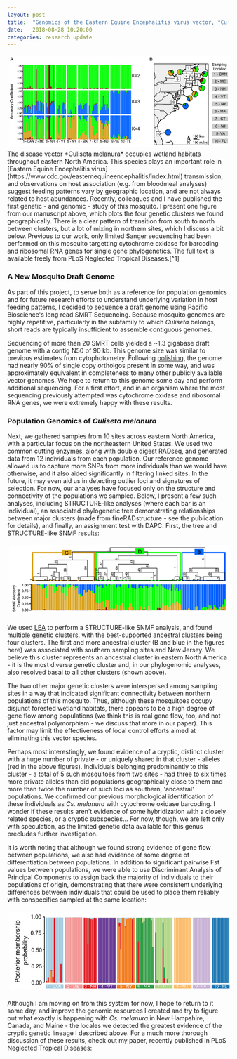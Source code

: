 ```yaml
---
layout: post
title:  "Genomics of the Eastern Equine Encephalitis virus vector, *Culiseta melanura*"
date:   2018-08-28 10:20:00
categories: research update
---
```

<center>
<img src="https://raw.githubusercontent.com/jsoghigian/jsoghigian.github.io/master/images/pop_genomics.png" style="margin:5px 5px 5px 5px"> 
</center>
The disease vector *Culiseta melanura* occupies wetland habitats throughout eastern North America.  This species plays an important role in [Eastern Equine Encephalitis virus](https://www.cdc.gov/easternequineencephalitis/index.html) transmission, and observations on host association (e.g. from bloodmeal analyses) suggest feeding patterns vary by geographic location, and are not always related to host abundances.  Recently, colleagues and I have published the first genetic - and genomic - study of this mosquito.  I present one figure from our manuscript above, which plots the four genetic clusters we found geographically.  There is a clear pattern of transition from south to north between clusters, but a lot of mixing in northern sites, which I discuss a bit below.  Previous to our work, only limited Sanger sequencing had been performed on this mosquito targetting cytochrome oxidase for barcoding and ribosomal RNA genes for single gene phylogenetics. The full text is available freely from PLoS Neglected Tropical Diseases.[^1]

### A New Mosquito Draft Genome

As part of this project, to serve both as a reference for population genomics and for future research efforts to understand underlying variation in host feeding patterns, I decided to sequence a draft genome using Pacific Bioscience's long read SMRT Sequencing.  Because mosquito genomes are highly repetitive, particularly in the subfamily to which *Culiseta* belongs, short reads are typically insufficient to assemble contiguous genomes. 

Sequencing of more than 20 SMRT cells yielded a ~1.3 gigabase draft genome with a contig N50 of 90 kb.  This genome size was similar to previous estimates from cytophotometry. Following [polishing](http://www.vector-eco-evo.com/research/update/2017/10/19/polish-post.html), the genome had nearly 90% of single copy ortholgos present in some way, and was approximately equivalent in completeness to many other publicly available vector genomes.  We hope to return to this genome some day and perform additional sequencing.  For a first effort, and in an organism where the most sequencing previously attempted was cytochrome oxidase and ribosomal RNA genes, we were extremely happy with these results.

### Population Genomics of *Culiseta melanura*

Next, we gathered samples from 10 sites across eastern North America, with a particular focus on the northeastern United States.  We used two common cutting enzymes, along with double digest RADseq, and generated data from 12 individuals from each population.  Our reference genome allowed us to capture more SNPs from more individuals than we would have otherwise, and it also aided significantly in filtering linked sites.  In the future, it may even aid us in detecting outlier loci and signatures of selection.  For now, our analyses have focused only on the structure and connectivity of the populations we sampled.  Below, I present a few such analyses, including STRUCTURE-like analyses (where each bar is an individual), an associated phylogenetic tree demonstrating relationships between major clusters (made from fineRADstructure - see the publication for details), and finally, an assignment test with DAPC.  First, the tree and STRUCTURE-like SNMF results:

<center>
<img src="https://raw.githubusercontent.com/jsoghigian/jsoghigian.github.io/master/images/tree_and_structure.png" style="margin:5px 5px 5px 5px"> 
</center>

We used [LEA](http://membres-timc.imag.fr/Olivier.Francois/LEA/index.htm) to perform a STRUCTURE-like SNMF analysis, and found multiple genetic clusters, with the best-supported ancestral clusters being four clusters.  The first and more ancestral cluster (B and blue in the figures here) was associated with southern sampling sites and New Jersey.  We believe this cluster represents an ancestral cluster in eastern North America - it is the most diverse genetic cluster and, in our phylogenomic analyses, also resolved basal to all other clusters (shown above).  

The two other major genetic clusters were interspersed among sampling sites in a way that indicated significant connectivity between northern populations of this mosquito. Thus, although these mosquitoes occupy disjunct forested wetland habitats, there appears to be a high degree of gene flow among populations (we think this is real gene flow, too, and not just ancestral polymorphism - we discuss that more in our paper).  This factor may limit the effectiveness of local control efforts aimed at eliminating this vector species.

Perhaps most interestingly, we found evidence of a cryptic, distinct cluster with a huge number of private - or uniquely shared in that cluster - alleles (red in the above figures).  Individuals belonging predominantly to this cluster - a total of 5 such mosquitoes from two sites - had three to six times more private alleles than did populations geographically close to them and more than twice the number of such loci as southern, 'ancestral' populations. We confirmed our previous morphological identification of these individuals as *Cs. melanura* with cytochrome oxidase barcoding.  I wonder if these results aren't evidence of some hybridization with a closely related species, or a cryptic subspecies... For now, though, we are left only with speculation, as the limited genetic data available for this genus precludes further investigation.

It is worth noting that although we found strong evidence of gene flow between populations, we also had evidence of some degree of differentiation between populations. In addition to significant pairwise Fst values between populations, we were able to use Discriminant Analysis of Principal Components to assign back the majority of individuals to their populations of origin, demonstrating that there were consistent underlying differences between individuals that could be used to place them reliably with conspecifics sampled at the same location:

<center>
<img src="https://raw.githubusercontent.com/jsoghigian/jsoghigian.github.io/master/images/dapc.png" style="margin:5px 5px 5px 5px"> 
</center>

Although I am moving on from this system for now, I hope to return to it some day, and improve the genomic resources I created and try to figure out what exactly is happening with *Cs. melanura* in New Hampshire, Canada, and Maine - the locales we detected the greatest evidence of the cryptic genetic lineage I described above.  For a much more thorough discussion of these results, check out my paper, recently published in PLoS Neglected Tropical Diseases:

[^1]:Soghigian, J., Andreadis, T.G., and Molaei, G., 2018. Population genomics of Culiseta melanura, the principal vector of Eastern equine encephalitis virus in the United States. PLoS Neglected Tropical Diseases, 12(8): e0006698. https://doi.org/10.1371/journal.pntd.0006698 ([PDF](https://journals.plos.org/plosntds/article/file?id=10.1371/journal.pntd.0006698&type=printable))
